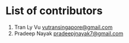 # **List of contributors**

1. Tran Ly Vu <vutransingapore@gmail.com>
2. Pradeep Nayak <pradeepjnayak7@gmail.com>
